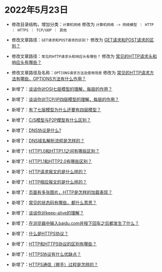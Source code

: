 # 2022年5月23日

- 修改目录结构，增加分类：`计算机网络` 修改为 `计算机网络 -> 网络模型 ｜ HTTP ｜ HTTPS ｜ TCP/UDP ｜ 其他`
- 修改文章路径：`GET请求和POST请求的区别？` 修改为 [GET请求和POST请求的区别？](/network/http/get_post.md)
- 修改文章路径：`常见的HTTP请求头和响应头有哪些？` 修改为 [常见的HTTP请求头和响应头有哪些？](/network/http/header.md)
- 修改文章路径及名称：`OPTIONS请求方法及使用场景` 修改为 [常见的HTTP请求方法有哪些，OPTIONS方法有什么作用？](/network/http/methods.md)

- 新增了：[谈谈你对OSI七层模型的理解，每层的作用？](/network/network_model/osi.md)
- 新增了：[谈谈你对TCP/IP四层模型的理解，每层的作用？](/network/network_model/tcp_ip.md)
- 新增了：[有了七层模型为什么还要有四层模型？](/network/network_model/use_tcp_ip_not_osi.md)
- 新增了：[C/S模型与P2P模型有什么区别？](/network/network_model/cs_p2p.md)

- 新增了：[DNS协议是什么?](/network/dns/what_is_dns.md)
- 新增了：[DNS域名解析流程是怎样的？](/network/dns/dns_resolution.md)

- 新增了：[HTTP1.0和HTTP1.1之间有哪些区别？](/network/http/http1.1.md)
- 新增了：[HTTP1.1和HTTP2.0有哪些区别？](/network/http/http2.0.md)
- 新增了：[HTTP请求报文的是什么样的？](/network/http/request_msg.md)
- 新增了：[HTTP相应报文的是什么样的？](/network/http/response_msg.md)
- 新增了：[页面有多张图片，HTTP是怎样的加载表现？](/network/http/load_multiple_images.md)
- 新增了：[常见的状态码有哪些，都什么意思？](/network/http/status_code.md)
- 新增了：[谈谈你对keep-alive的理解？](/network/http/keep_alive.md)
- 新增了：[在浏览器中输入baidu.com并按下回车之后都发生了什么？](/network/http/url_to_html.md)

- 新增了：[什么是HTTPS协议？](/network/https/what_is_https.md)
- 新增了：[HTTP和HTTPS协议的区别有哪些？](/network/https/http_https.md)
- 新增了：[HTTPS协议有什么优缺点？](/network/https/advantage_disadvantage.md)
- 新增了：[HTTPS通信（握手）过程是怎样的？](/network/https/handshake.md)
